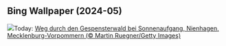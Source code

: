 ## Bing Wallpaper (2024-05)
![](https://www.bing.com/th?id=OHR.NienhagenMecklenburg_DE-DE3604963569_UHD.jpg&w=1000)Today: [Weg durch den Gespensterwald bei Sonnenaufgang, Nienhagen, Mecklenburg-Vorpommern (© Martin Ruegner/Getty Images)](https://www.bing.com/th?id=OHR.NienhagenMecklenburg_DE-DE3604963569_UHD.jpg)